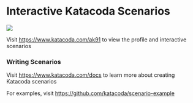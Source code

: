 # Interactive Katacoda Scenarios

[![](http://shields.katacoda.com/katacoda/ak91/count.svg)](https://www.katacoda.com/ak91 "Get your profile on Katacoda.com")

Visit https://www.katacoda.com/ak91 to view the profile and interactive scenarios

### Writing Scenarios
Visit https://www.katacoda.com/docs to learn more about creating Katacoda scenarios

For examples, visit https://github.com/katacoda/scenario-example
